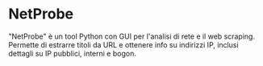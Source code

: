 # NetProbe
"NetProbe" è un tool Python con GUI per l'analisi di rete e il web scraping. Permette di estrarre titoli da URL e ottenere info su indirizzi IP, inclusi dettagli su IP pubblici, interni e bogon.
